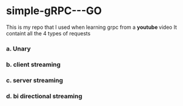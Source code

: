 # simple-gRPC---GO

This is my repo that I used when learning grpc from a  <b> youtube </b> video
It containt all the 4 types of requests
### a. Unary
### b. client streaming
### c. server streaming
### d. bi directional streaming

